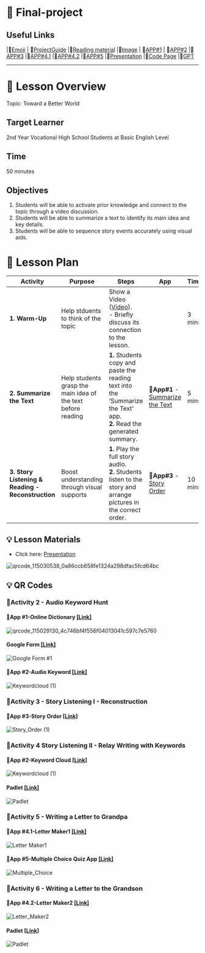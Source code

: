 # 🐳 Final-project

## Useful Links
|🎯[Emoji](https://gist.github.com/rxaviers/7360908) | 🎯[ProjectGuide](https://github.com/MK316/Spring2024/blob/main/DLTESOL/project/README.md) |🎯[Reading material](https://raw.githubusercontent.com/verastudio/verastudio/main/story04.txt) |🎯[Image](https://github.com/MK316/Spring2024/blob/main/DLTESOL/project/Story04.png)
 | 🎯[APP#1](https://huggingface.co/spaces/verastudio/Online_Dictionary) | 🎯[APP#2](https://huggingface.co/spaces/verastudio/keywordcloud) |🎯[APP#3](https://huggingface.co/spaces/verastudio/Story_Order) |🎯[APP#4.1](https://huggingface.co/spaces/verastudio/Letter_Maker1) |🎯[APP#4.2](https://huggingface.co/spaces/verastudio/Letter_Maker2) |🎯[APP#5](https://huggingface.co/spaces/verastudio/Multiple_Choice) |🎯[Presentation](https://prezi.com/view/I33v73YCVBnS2XYrc6LA/) |🎯[Code Page](https://github.com/verastudio/G2-finalproject/blob/main/FPG02.ipynb) |🎯[GPT](https://chatgpt.com/)


---

# 💫 Lesson Overview
Topic: Toward a Better World

## Target Learner
2nd Year Vocational High School Students at Basic English Level

## Time
50 minutes

## Objectives
1. Students will be able to activate prior knowledge and connect to the topic through a video discussion.
2. Students will be able to summarize a text to identify its main idea and key details.
3. Students will be able to sequence story events accurately using visual aids.

# 💫 Lesson Plan

| **Activity**                                      | **Purpose**                                               | **Steps**                                                                                                                                                                                                                       | **App**                                                                                         | **Time** |
|---------------------------------------------------|-----------------------------------------------------------|------------------------------------------------------------------------------------------------------------------------------------------------------------------------------------------|-------------------------------------------------------------------------------------------------|----------|
| **1. Warm-Up**                                    | Help stduents to think of the topic          | Show a Video ([Video](https://www.youtube.com/shorts/LCGjTnpfBTc)).<br>- Briefly discuss its connection to the lesson.                                                                 |                                                                                                 | 3 mins   |
| **2. Summarize the Text**                         | Help students grasp the main idea of the text before reading | **1.** Students copy and paste the reading text into the ‘Summarize the Text’ app.<br>**2.** Read the generated summary.<br> |          🎯**App#1** - [Summarize the Text](https://alexwcjung.streamlit.app/App:_Summarize-the-text)                                                                                       | 5 mins   |
| **3. Story Listening & Reading - Reconstruction**         | Boost understanding through visual supports | **1.** Play the full story audio.<br>**2.** Students listen to the story and arrange pictures in the correct order.<br>                                                     | 🎯**App#3** - [Story Order](https://alexwcjung.streamlit.app/App:_Story-Reconstruction)                 | 10 mins  |



## 💡 Lesson Materials

+ Click here: [Presentation](https://prezi.com/view/I33v73YCVBnS2XYrc6LA/)
  
![qrcode_115030539_0a86ccb658fe1324a298dfac5fcd64bc](https://github.com/verastudio/G2-finalproject/assets/163081348/fbea70bc-0ec7-4e8e-93fe-5aad81ee966e)







## 💡 QR Codes

### 🔹Activity 2 - Audio Keyword Hunt
#### 🎯App #1-Online Dictionary [[Link]](https://huggingface.co/spaces/verastudio/Online_Dictionary)

![qrcode_115029130_4c746bf4f556f04013041c597c7e5760](https://github.com/verastudio/G2-finalproject/assets/163081348/d55e0ac7-6ff9-4358-8f88-eb990cabe156)





 
#### Google Form [[Link]](https://docs.google.com/forms/d/e/1FAIpQLSdVqUA7uVDMROGL0DUbxR1wuv-PRo554st5l9DHnZX1bZF-FA/viewform)
![Google Form #1](https://github.com/verastudio/G2-finalproject/assets/163081348/6fbab757-759a-444a-aa09-e58f33f8e001)



#### 🎯App #2-Audio Keyword [[Link]](https://huggingface.co/spaces/verastudio/keywordcloud)

![Keywordcloud (1)](https://github.com/verastudio/G2-finalproject/assets/163081348/93555cbc-60de-4397-aa90-39d61f42cdf3)

### 🔹Activity 3 - Story Listening I - Reconstruction
#### 🎯App #3-Story Order [[Link]](https://huggingface.co/spaces/verastudio/Story_Order)
![Story_Order (1)](https://github.com/verastudio/G2-finalproject/assets/163081348/7a80a46b-9fd9-46ca-9f85-5eff99c4b83a)



### 🔹Activity 4 Story Listening II - Relay Writing with Keywords 
#### 🎯App #2-Keyword Cloud  [[Link]](https://huggingface.co/spaces/verastudio/keywordcloud)
![Keywordcloud (1)](https://github.com/verastudio/G2-finalproject/assets/163081348/93555cbc-60de-4397-aa90-39d61f42cdf3)
#### Padlet [[Link]](https://padlet.com/mirankim316/introduction-to-coding-and-language-app-design-tesol-spring--njwe895ytgl83hhu)
![Padlet](https://github.com/verastudio/G2-finalproject/assets/163081348/fc361eac-97ac-4cc6-9cd0-e333fdd93014)

### 🔹Activity 5 - Writing a Letter to Grandpa 
#### 🎯App #4.1-Letter Maker1 [[Link]](https://huggingface.co/spaces/verastudio/Letter_Maker1)
![Letter Maker1](https://github.com/verastudio/G2-finalproject/assets/163081348/e6b38f32-d934-4ed6-b9d1-fbe144217291)
#### 🎯App #5-Multiple Choice Quiz App [[Link]](https://huggingface.co/spaces/verastudio/Multiple_Choice)
![Multiple_Choice](https://github.com/verastudio/G2-finalproject/assets/163081348/0f8f89cb-d987-49db-ba0a-b24ab2918260)

### 🔹Activity 6 - Writing a Letter to the Grandson
#### 🎯App #4.2-Letter Maker2 [[Link]](https://huggingface.co/spaces/verastudio/Letter_Maker2)
![Letter_Maker2](https://github.com/verastudio/G2-finalproject/assets/163081348/d17c69ec-3f6e-48de-8925-46d0dfe57a00)
#### Padlet [[Link]](https://padlet.com/mirankim316/introduction-to-coding-and-language-app-design-tesol-spring--njwe895ytgl83hhu)
![Padlet](https://github.com/verastudio/G2-finalproject/assets/163081348/edc34d5a-9eff-499c-926b-ac3024c07510)





